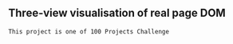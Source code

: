## Three-view visualisation of real page DOM

```bash
This project is one of 100 Projects Challenge
```
